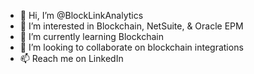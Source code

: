 - 👋 Hi, I’m @BlockLinkAnalytics
- 👀 I’m interested in Blockchain, NetSuite, & Oracle EPM
- 🌱 I’m currently learning Blockchain
- 💞️ I’m looking to collaborate on blockchain integrations
- 📫 Reach me on LinkedIn

<!---
BlockLinkAnalytics/BlockLinkAnalytics is a ✨ special ✨ repository because its `README.md` (this file) appears on your GitHub profile.
You can click the Preview link to take a look at your changes.
--->
